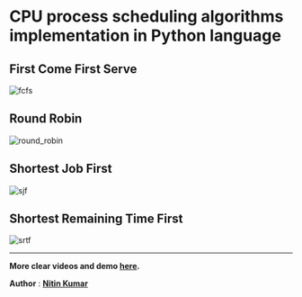# CPU process scheduling algorithms implementation in Python language

## First Come First Serve

![fcfs](https://user-images.githubusercontent.com/40369168/152391364-3441fa0a-b84d-43ca-84bb-05761a9621fd.gif)

## Round Robin

![round_robin](https://user-images.githubusercontent.com/40369168/152391490-73b4e3d7-a724-4231-92dc-5ab1e34e8ef1.gif)

## Shortest Job First

![sjf](https://user-images.githubusercontent.com/40369168/152391640-a8e5f83f-f43a-4bcb-ae4e-1604844a6904.gif)

## Shortest Remaining Time First

![srtf](https://user-images.githubusercontent.com/40369168/152391779-773a457f-5ee2-4918-a753-6f616b63c3c6.gif)


---

**More clear videos and demo [here](https://github.com/nitinkumar30/cpu-process-scheduling-algorithms/tree/main/Python/CPU%20scheduling%20algo).**

__Author__ : __[Nitin Kumar](https://linkedin.com/in/nitin30kumar/)__

